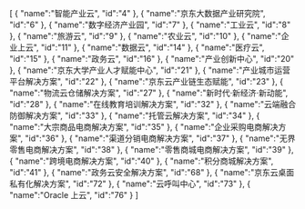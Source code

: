 [
	{
		"name":"智能产业云",
		"id":"4"
	},
	{
		"name":"京东大数据产业研究院",
		"id":"6"
	},
	{
		"name":"数字经济产业园",
		"id":"7"
	},
	{
		"name":"工业云",
		"id":"8"
	},
	{
		"name":"旅游云",
		"id":"9"
	},
	{
		"name":"农业云",
		"id":"10"
	},
	{
		"name":"企业上云",
		"id":"11"
	},
	{
		"name":"数据云",
		"id":"14"
	},
	{
		"name":"医疗云",
		"id":"15"
	},
	{
		"name":"政务云",
		"id":"16"
	},
	{
		"name":"产业创新中心",
		"id":"20"
	},
	{
		"name":"京东大学产业人才赋能中心",
		"id":"21"
	},
	{
		"name":"产业城市运营平台解决方案",
		"id":"22"
	},
	{
		"name":"京东云产业链生态赋能",
		"id":"23"
	},
	{
		"name":"物流云仓储解决方案",
		"id":"27"
	},
	{
		"name":"新时代·新经济·新动能",
		"id":"28"
	},
	{
		"name":"在线教育培训解决方案",
		"id":"32"
	},
	{
		"name":"云端融合防御解决方案",
		"id":"33"
	},
	{
		"name":"托管云解决方案",
		"id":"34"
	},
	{
		"name":"大宗商品电商解决方案",
		"id":"35"
	},
	{
		"name":"企业采购电商解决方案",
		"id":"36"
	},
	{
		"name":"渠道分销电商解决方案",
		"id":"37"
	},
	{
		"name":"无界零售电商解决方案",
		"id":"38"
	},
	{
		"name":"零售商城电商解决方案",
		"id":"39"
	},
	{
		"name":"跨境电商解决方案",
		"id":"40"
	},
	{
		"name":"积分商城解决方案",
		"id":"41"
	},
	{
		"name":"政务云安全解决方案",
		"id":"68"
	},
	{
		"name":"京东云桌面私有化解决方案",
		"id":"72"
	},
	{
		"name":"云呼叫中心",
		"id":"73"
	},
	{
		"name":"Oracle 上云",
		"id":"76"
	}
]
